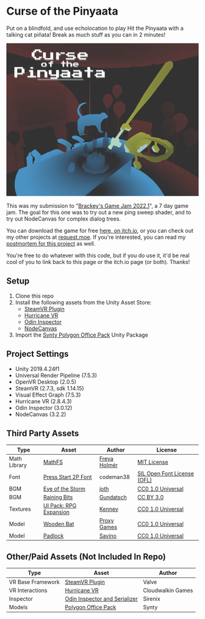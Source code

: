 # Curse of the Pinyaata

Put on a blindfold, and use echolocation to play Hit the Pinyaata with a talking cat piñata! Break as much stuff as you can in 2 minutes!

 <p align="center">
    <img src="./Assets/Textures/icon/titlecard.png ">
</p>


This was my submission to "[Brackey's Game Jam 2022.1](https://itch.io/jam/brackeys-7)", a 7 day game jam. The goal for this one was to try out a new ping sweep shader, and to try out NodeCanvas for complex dialog trees.

You can download the game for free [here, on itch.io](https://request.itch.io/curse-of-the-pinyaata),
or you can check out my other projects at [request.moe](https://request.moe). If you're interested, you can read my [postmortem for this project](./postmortem.md) as well.

You're free to do whatever with this code, but if you do use it, it'd be real cool of you to link back to this page or the itch.io page (or both). Thanks!

## Setup

  1. Clone this repo
  2. Install the following assets from the Unity Asset Store:
     * [SteamVR Plugin](https://assetstore.unity.com/packages/tools/integration/steamvr-plugin-32647)
     * [Hurricane VR](https://assetstore.unity.com/packages/tools/physics/hurricane-vr-physics-interaction-toolkit-177300)
     * [Odin Inspector](https://assetstore.unity.com/packages/tools/utilities/odin-inspector-and-serializer-89041)
     * [NodeCanvas](https://nodecanvas.paradoxnotion.com/)
  3. Import the [Synty Polygon Office Pack](https://syntystore.com/products/polygon-office-pack) Unity Package


## Project Settings 

- Unity 2019.4.24f1
- Universal Render Pipeline (7.5.3)
- OpenVR Desktop (2.0.5)
- SteamVR (2.7.3, sdk 1.14.15)
- Visual Effect Graph (7.5.3)
- Hurricane VR (2.8.4.3)
- Odin Inspector (3.0.12)
- NodeCanvas (3.2.2)

## Third Party Assets

Type|Asset|Author|License
-|-|-|-
Math Library|	[MathFS](https://github.com/FreyaHolmer/Mathfs)|	[Freya Holmér](https://twitter.com/FreyaHolmer)|	[MIT License](https://github.com/FreyaHolmer/Mathfs/blob/master/LICENSE.txt)
Font|	[Press Start 2P Font](https://www.fontspace.com/press-start-2p-font-f11591)|	codeman38|	[SIL Open Font License (OFL)](https://www.fontspace.com/help#license-17)
BGM|	[Eye of the Storm](https://opengameart.org/content/eye-of-the-storm)|	[joth](https://opengameart.org/users/joth)|	[CC0 1.0 Universal](https://opengameart.org/content/eye-of-the-storm)
BGM|	[Raining Bits](https://opengameart.org/content/raining-bits)|	[Gundatsch](https://opengameart.org/users/gundatsch)|	[CC BY 3.0](https://creativecommons.org/licenses/by/3.0/)
Textures|	[UI Pack: RPG Expansion](https://www.kenney.nl/assets/ui-pack-rpg-expansion)|	[Kenney](https://twitter.com/KenneyNL)|	[CC0 1.0 Universal](https://creativecommons.org/publicdomain/zero/1.0/)
Model|	[Wooden Bat](https://opengameart.org/content/wooden-bat-0)|	[Proxy Games](https://opengameart.org/users/proxy-games)|	[CC0 1.0 Universal](https://creativecommons.org/publicdomain/zero/1.0/)
Model|	[Padlock](https://opengameart.org/content/padlock)|	[Savino](https://opengameart.org/users/savino)|	[CC0 1.0 Universal](https://creativecommons.org/publicdomain/zero/1.0/)


## Other/Paid Assets (Not Included In Repo)

Type|Asset|Author
-|-|-
VR Base Framework|[SteamVR Plugin](https://assetstore.unity.com/packages/tools/integration/steamvr-plugin-32647)|Valve|
VR Interactions|[Hurricane VR](https://assetstore.unity.com/packages/tools/physics/hurricane-vr-physics-interaction-toolkit-177300)|Cloudwalkin Games 
Inspector|[Odin Inspector and Serializer](https://assetstore.unity.com/packages/tools/utilities/odin-inspector-and-serializer-89041)|Sirenix
Models|	[Polygon Office Pack](https://syntystore.com/products/polygon-office-pack)|	Synty
